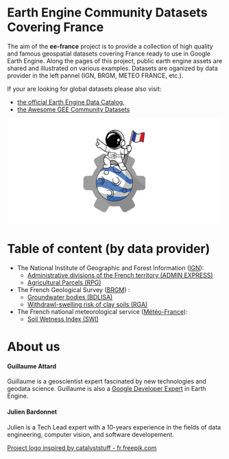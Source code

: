 # Earth Engine Community Datasets Covering France

The aim of the **ee-france** project is to provide a collection of high quality and famous geospatial datasets covering France ready to use in Google Earth Engine. Along the pages of this project, public earth engine assets are shared and illustrated on various examples. Datasets are oganized by data provider in the left pannel (IGN, BRGM, METEO FRANCE, etc.).

If your are looking for global datasets please also visit:

 - [the official Earth Engine Data Catalog](https://developers.google.com/earth-engine/datasets/catalog),
 - [the Awesome GEE Community Datasets](https://samapriya.github.io/awesome-gee-community-datasets/)

 ![logo-projet](/assets/images/logo-ee-france.png)

# Table of content (by data provider)

- The National Institute of Geographic and Forest Information ([IGN](https://www.ign.fr/)):
    - [Administrative divisions of the French territory (ADMIN EXPRESS)](https://geodatafr.github.io/IGN/ADMIN_EXPRESS_Administrative_boundaries/)
    - [Agricultural Parcels (RPG)](https://geodatafr.github.io/IGN/RPG_Agricultural-parcels/)
- The French Geological Survey ([BRGM](https://www.brgm.fr/en)) :
    - [Groundwater bodies (BDLISA)](https://geodatafr.github.io/BRGM/BDLISA_Groundwater-bodies/)
    - [Withdrawl-swelling risk of clay soils (RGA)](https://geodatafr.github.io/BRGM/RGA_Withdrawl-swelling_risk_of_clay_soils/)
- The French national meteorological service ([Météo-France](https://meteofrance.com/)):
    - [Soil Wetness Index (SWI)](https://geodatafr.github.io/METEO_FRANCE/SWI_Soil_Wetness_Index/)

# About us

#### Guillaume Attard
 Guillaume is a geoscientist expert fascinated by new technologies and geodata science. Guillaume is also a [Google Developer Expert](https://developers.google.com/community/experts/directory) in Earth Engine.

#### Julien Bardonnet
Julien is a Tech Lead expert with a 10-years experience in the fields of data engineering, computer vision, and software developement.


<a href="https://fr.freepik.com/vecteurs/astronaute-mignon">Project logo inspired by catalyststuff - fr.freepik.com</a>
